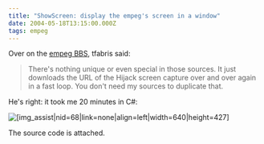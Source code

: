 ```yaml
---
title: "ShowScreen: display the empeg's screen in a window"
date: 2004-05-18T13:15:00.000Z
tags: empeg
---
```

Over on the [empeg BBS](http://empeg.comms.net/php/showthreaded.php?Cat=&Board=hackers_prog&Number=215408&page=0&view=collapsed&sb=5&o=0), tfabris said:

> There's nothing unique or even special in those sources. It just downloads the URL of the Hijack screen capture over and over again in a fast loop. You don't need my sources to duplicate that.

He's right: it took me 20 minutes in C#:

![[img_assist|nid=68|link=none|align=left|width=640|height=427]](/broken-image-link)

The source code is attached.
